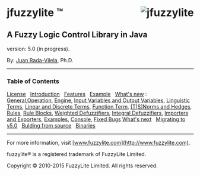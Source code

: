 jfuzzylite &trade; <img src="https://github.com/fuzzylite/jfuzzylite/raw/master/jfuzzylite.png" align="right" alt="jfuzzylite">
==========

A Fuzzy Logic Control Library in Java
-------------------------------------

version: 5.0 (in progress).

By: [Juan Rada-Vilela](http://www.fuzzylite.com/jcrada), Ph.D.


***


### Table of Contents
[License](#license) &nbsp;
[Introduction](#introduction) &nbsp;
[Features](#features) &nbsp;
[Example](#example) &nbsp;
[What's new](#whatsnew) : [General](#new-general),[Operation](#new-operation), [Engine](#new-engine), [Input Variables and Output Variables](#new-inoutvars), [Linguistic Terms](#new-terms), [Linear and Discrete Terms](#new-linear-discrete), [Function Term](#new-function), [[T|S]Norms and Hedges](#new-norms-hedges), [Rules](#new-rules), [Rule Blocks](#new-ruleblocks), [Weighted Defuzzifiers](#new-weighted), [Integral Defuzzifiers](#new-integral), [Importers and Exporters](#new-imex), [Examples](#new-examples),  [Console](#new-console), [Fixed Bugs](#new-fixes)
[What's next](#whatsnext) &nbsp;
[Migrating to v5.0](#migrating) &nbsp;
[Bulding from source](#building) &nbsp;
[Binaries](#binaries)


***

For more information, visit [www.fuzzylite.com](http://www.fuzzylite.com).

fuzzylite&reg; is a registered trademark of FuzzyLite Limited.

Copyright &copy; 2010-2015 FuzzyLite Limited. All rights reserved.


